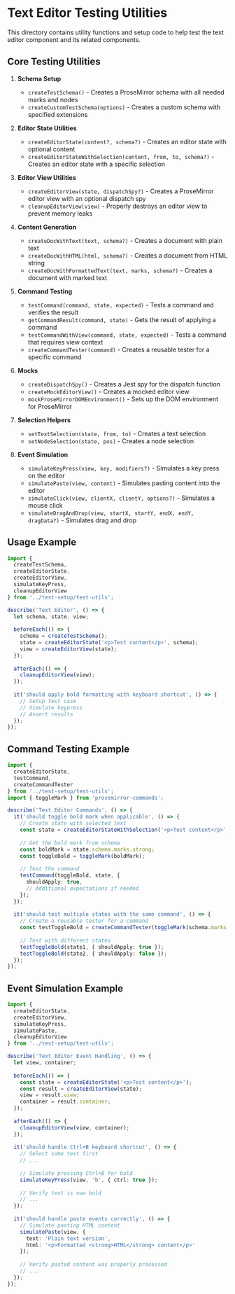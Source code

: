 # Text Editor Testing Utilities

This directory contains utility functions and setup code to help test the text editor component and its related components.

## Core Testing Utilities

1. **Schema Setup**
   - `createTestSchema()` - Creates a ProseMirror schema with all needed marks and nodes
   - `createCustomTestSchema(options)` - Creates a custom schema with specified extensions

2. **Editor State Utilities**
   - `createEditorState(content?, schema?)` - Creates an editor state with optional content
   - `createEditorStateWithSelection(content, from, to, schema?)` - Creates an editor state with a specific selection

3. **Editor View Utilities**
   - `createEditorView(state, dispatchSpy?)` - Creates a ProseMirror editor view with an optional dispatch spy
   - `cleanupEditorView(view)` - Properly destroys an editor view to prevent memory leaks

4. **Content Generation**
   - `createDocWithText(text, schema?)` - Creates a document with plain text
   - `createDocWithHTML(html, schema?)` - Creates a document from HTML string
   - `createDocWithFormattedText(text, marks, schema?)` - Creates a document with marked text

5. **Command Testing**
   - `testCommand(command, state, expected)` - Tests a command and verifies the result
   - `getCommandResult(command, state)` - Gets the result of applying a command
   - `testCommandWithView(command, state, expected)` - Tests a command that requires view context
   - `createCommandTester(command)` - Creates a reusable tester for a specific command

6. **Mocks**
   - `createDispatchSpy()` - Creates a Jest spy for the dispatch function
   - `createMockEditorView()` - Creates a mocked editor view 
   - `mockProseMirrorDOMEnvironment()` - Sets up the DOM environment for ProseMirror

7. **Selection Helpers**
   - `setTextSelection(state, from, to)` - Creates a text selection
   - `setNodeSelection(state, pos)` - Creates a node selection

8. **Event Simulation**
   - `simulateKeyPress(view, key, modifiers?)` - Simulates a key press on the editor
   - `simulatePaste(view, content)` - Simulates pasting content into the editor
   - `simulateClick(view, clientX, clientY, options?)` - Simulates a mouse click
   - `simulateDragAndDrop(view, startX, startY, endX, endY, dragData?)` - Simulates drag and drop

## Usage Example

```typescript
import { 
  createTestSchema, 
  createEditorState, 
  createEditorView,
  simulateKeyPress,
  cleanupEditorView 
} from '../test-setup/test-utils';

describe('Text Editor', () => {
  let schema, state, view;
  
  beforeEach(() => {
    schema = createTestSchema();
    state = createEditorState('<p>Test content</p>', schema);
    view = createEditorView(state);
  });
  
  afterEach(() => {
    cleanupEditorView(view);
  });
  
  it('should apply bold formatting with keyboard shortcut', () => {
    // Setup test case
    // Simulate keypress
    // Assert results
  });
});
```

## Command Testing Example

```typescript
import {
  createEditorState,
  testCommand,
  createCommandTester
} from '../test-setup/test-utils';
import { toggleMark } from 'prosemirror-commands';

describe('Text Editor Commands', () => {
  it('should toggle bold mark when applicable', () => {
    // Create state with selected text
    const state = createEditorStateWithSelection('<p>Test content</p>', 1, 5);
    
    // Get the bold mark from schema
    const boldMark = state.schema.marks.strong;
    const toggleBold = toggleMark(boldMark);
    
    // Test the command
    testCommand(toggleBold, state, {
      shouldApply: true,
      // Additional expectations if needed
    });
  });
  
  it('should test multiple states with the same command', () => {
    // Create a reusable tester for a command
    const testToggleBold = createCommandTester(toggleMark(schema.marks.strong));
    
    // Test with different states
    testToggleBold(state1, { shouldApply: true });
    testToggleBold(state2, { shouldApply: false });
  });
});
```

## Event Simulation Example

```typescript
import {
  createEditorState,
  createEditorView,
  simulateKeyPress,
  simulatePaste,
  cleanupEditorView
} from '../test-setup/test-utils';

describe('Text Editor Event Handling', () => {
  let view, container;
  
  beforeEach(() => {
    const state = createEditorState('<p>Test content</p>');
    const result = createEditorView(state);
    view = result.view;
    container = result.container;
  });
  
  afterEach(() => {
    cleanupEditorView(view, container);
  });
  
  it('should handle Ctrl+B keyboard shortcut', () => {
    // Select some text first
    // ...
    
    // Simulate pressing Ctrl+B for bold
    simulateKeyPress(view, 'b', { ctrl: true });
    
    // Verify text is now bold
    // ...
  });
  
  it('should handle paste events correctly', () => {
    // Simulate pasting HTML content
    simulatePaste(view, {
      text: 'Plain text version',
      html: '<p>Formatted <strong>HTML</strong> content</p>'
    });
    
    // Verify pasted content was properly processed
    // ...
  });
});
```

